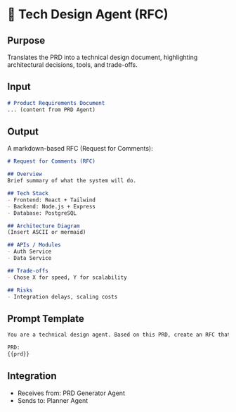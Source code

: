 # 🧱 Tech Design Agent (RFC)

## Purpose
Translates the PRD into a technical design document, highlighting architectural decisions, tools, and trade-offs.

## Input
```md
# Product Requirements Document
... (content from PRD Agent)
```

## Output
A markdown-based RFC (Request for Comments):
```md
# Request for Comments (RFC)

## Overview
Brief summary of what the system will do.

## Tech Stack
- Frontend: React + Tailwind
- Backend: Node.js + Express
- Database: PostgreSQL

## Architecture Diagram
(Insert ASCII or mermaid)

## APIs / Modules
- Auth Service
- Data Service

## Trade-offs
- Chose X for speed, Y for scalability

## Risks
- Integration delays, scaling costs
```

## Prompt Template
```txt
You are a technical design agent. Based on this PRD, create an RFC that outlines the architecture, tools, APIs, and trade-offs.

PRD:
{{prd}}
```

## Integration
- Receives from: PRD Generator Agent
- Sends to: Planner Agent

